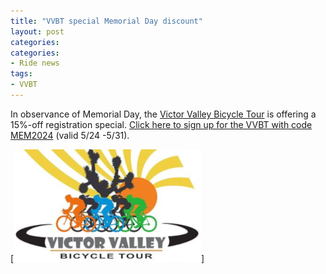 ```yaml
---
title: "VVBT special Memorial Day discount"
layout: post
categories:
categories:
- Ride news
tags:
- VVBT
---
```


In observance of Memorial Day, the [Victor Valley Bicycle Tour](http://www.victorvalleybicycletour.com) is offering a 15%-off registration special. [Click here to sign up for the VVBT with code MEM2024](https://www.active.com/orgs/victor-valley-bicycle-tour) (valid 5/24 -5/31).

[![Victor Valley Bicycle Tour](/assets/img/2024/vvbt.png "Victor Valley Bicycle Tour")]

